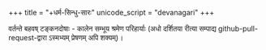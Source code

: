 +++
title = "+धर्म-सिन्धु-सारः"
unicode_script = "devanagari"
+++

वर्तन्ते बहवष् टङ्कनदोषाः - कालेन सम्भूय श्रमेण परिहार्याः (अधो दर्शितया रीत्या सम्पाद्य github-pull-request-द्वारा ऽस्मभ्यम् प्रेषणम् अपि शक्यम्)।